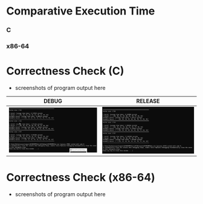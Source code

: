 # Comparative Execution Time
### C
### x86-64

# Correctness Check (C)
- screenshots of program output here

| DEBUG | RELEASE |
| ------- | ------- |
| ![debugss](debug.png) | ![debugss](release.png)|



# Correctness Check (x86-64)
- screenshots of program output here



## 
